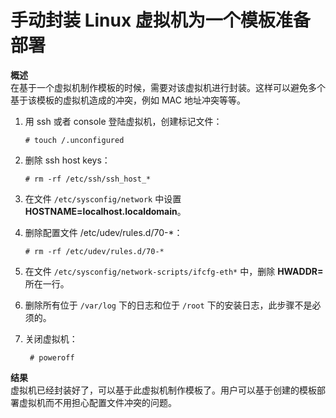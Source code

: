 # 手动封装 Linux 虚拟机为一个模板准备部署

**概述**</br>
在基于一个虚拟机制作模板的时候，需要对该虚拟机进行封装。这样可以避免多个基于该模板的虚拟机造成的冲突，例如
MAC 地址冲突等等。

1. 用 ssh 或者 console 登陆虚拟机，创建标记文件：

    ```# touch /.unconfigured```

2. 删除 ssh host keys：

    ```# rm -rf /etc/ssh/ssh_host_*```

3. 在文件 `/etc/sysconfig/network` 中设置
**HOSTNAME=localhost.localdomain**。

4. 删除配置文件 /etc/udev/rules.d/70-\*：

    ```# rm -rf /etc/udev/rules.d/70-*```

5. 在文件 `/etc/sysconfig/network-scripts/ifcfg-eth*` 中，删除 **HWADDR=**
所在一行。

6. 删除所有位于 `/var/log` 下的日志和位于 `/root`
下的安装日志，此步骤不是必须的。

7. 关闭虚拟机：

   ` # poweroff`

**结果**</br>
虚拟机已经封装好了，可以基于此虚拟机制作模板了。用户可以基于创建的模板部署虚拟机而不用担心配置文件冲突的问题。
